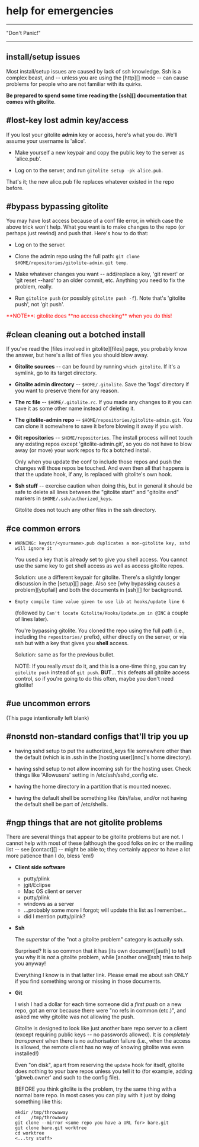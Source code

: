 # help for emergencies

----

"Don't Panic!"

----

## install/setup issues

Most install/setup issues are caused by lack of ssh knowledge.  Ssh is a
complex beast, and -- unless you are using the [http][] mode -- can cause
problems for people who are not familiar with its quirks.

**Be prepared to spend some time reading the [ssh][] documentation that comes
with gitolite**.

## #lost-key lost admin key/access

If you lost your gitolite **admin** key or access, here's what you do.  We'll
assume your username is 'alice'.

  * Make yourself a new keypair and copy the public key to the server as
    'alice.pub'.

  * Log on to the server, and run `gitolite setup -pk alice.pub`.

That's it; the new alice.pub file replaces whatever existed in the repo
before.

## #bypass bypassing gitolite

You may have lost access because of a conf file error, in which case the above
trick won't help.  What you want is to make changes to the repo (or perhaps
just rewind) and push that.  Here's how to do that:

  * Log on to the server.

  * Clone the admin repo using the full path: `git clone
    $HOME/repositories/gitolite-admin.git temp`.

  * Make whatever changes you want -- add/replace a key, 'git revert' or 'git
    reset --hard' to an older commit, etc.  Anything you need to fix the
    problem, really.

  * Run `gitolite push` (or possibly `gitolite push -f`).  Note that's
    'gitolite push', not 'git push'.

<font color="red">
**NOTE**: gitolite does **no access checking** when you do this!
</font>

## #clean cleaning out a botched install

If you've read the [files involved in gitolite][files] page, you probably know
the answer, but here's a list of files you should blow away.

  * **Gitolite sources** -- can be found by running `which gitolite`.  If it's
    a symlink, go to its target directory.

  * **Gitolite admin directory** -- `$HOME/.gitolite`.  Save the 'logs'
    directory if you want to preserve them for any reason.

  * **The rc file** -- `$HOME/.gitolite.rc`.  If you made any changes to it
    you can save it as some other name instead of deleting it.

  * **The gitolite-admin repo** -- `$HOME/repositories/gitolite-admin.git`.
    You can clone it somewhere to save it before blowing it away if you wish.

  * **Git repositories** -- `$HOME/repositories`.  The install process will
    not touch any existing repos except 'gitolite-admin.git', so you do not
    have to blow away (or move) your work repos to fix a botched install.

    Only when you update the conf to include those repos and push the changes
    will those repos be touched.  And even then all that happens is that the
    update hook, if any, is replaced with gitolite's own hook.

  * **Ssh stuff** -- exercise caution when doing this, but in general it
    should be safe to delete all lines between the "gitolite start" and
    "gitolite end" markers in `$HOME/.ssh/authorized_keys`.

    Gitolite does not touch any other files in the ssh directory.

## #ce common errors

  * `WARNING: keydir/<yourname>.pub duplicates a non-gitolite key, sshd will ignore it`

    You used a key that is already set to give you shell access.  You cannot
    use the same key to get shell access as well as access gitolite repos.

    Solution: use a different keypair for gitolite.  There's a slightly longer
    discussion in the [setup][] page.  Also see [why bypassing causes a
    problem][ybpfail] and both the documents in [ssh][] for background.

  * `Empty compile time value given to use lib at hooks/update line 6`

    (followed by `Can't locate Gitolite/Hooks/Update.pm in @INC` a couple of
    lines later).

    You're bypassing gitolite.  You cloned the repo using the full path (i.e.,
    including the `repositories/` prefix), either directly on the server, or
    via ssh but with a key that gives you **shell** access.

    Solution: same as for the previous bullet.

    NOTE: If you really *must* do it, and this is a one-time thing, you can
    try `gitolite push` instead of `git push`.  **BUT**... this defeats all
    gitolite access control, so if you're going to do this often, maybe you
    don't need gitolite!

## #ue uncommon errors

(This page intentionally left blank)

## #nonstd non-standard configs that'll trip you up

  * having sshd setup to put the authorized\_keys file somewhere other than
    the default (which is in .ssh in the [hosting user][nnc]'s home directory).

  * having sshd setup to not allow incoming ssh for the hosting user.  Check
    things like 'Allowusers' setting in /etc/ssh/sshd\_config etc.

  * having the home directory in a partition that is mounted noexec.

  * having the default shell be something like /bin/false, and/or not having
    the default shell be part of /etc/shells.

## #ngp things that are not gitolite problems

There are several things that appear to be gitolite problems but are not.  I
cannot help with most of these (although the good folks on irc or the mailing
list -- see [contact][] -- might be able to; they certainly appear to have a
lot more patience than I do, bless 'em!)

  * **Client side software**

      * putty/plink
      * jgit/Eclipse
      * Mac OS client **or** server
      * putty/plink
      * windows as a server
      * ...probably some more I forgot; will update this list as I remember...
      * did I mention putty/plink?

  * **Ssh**

    The *superstar* of the "not a gitolite problem" category is actually ssh.

    Surprised?  It is so common that it has [its own document][auth] to tell
    you why it is *not* a gitolite problem, while [another one][ssh] tries to
    help you anyway!

    Everything I know is in that latter link.  Please email me about ssh ONLY
    if you find something wrong or missing in those documents.

  * **Git**

    I wish I had a dollar for each time someone did a *first push* on a new
    repo, got an error because there were "no refs in common (etc.)", and
    asked me why gitolite was not allowing the push.

    Gitolite is designed to look like just another bare repo server to a
    client (except requiring public keys -- no passwords allowed).  It is
    *completely transparent* when there is no authorisation failure (i.e.,
    when the access is allowed, the remote client has no way of knowing
    gitolite was even installed!)

    Even "on disk", apart from reserving the `update` hook for itself,
    gitolite does nothing to your bare repos unless you tell it to (for
    example, adding 'gitweb.owner' and such to the config file).

    BEFORE you think gitolite is the problem, try the same thing with a normal
    bare repo.  In most cases you can play with it just by doing something
    like this:

        mkdir /tmp/throwaway
        cd    /tmp/throwaway
        git clone --mirror <some repo you have a URL for> bare.git
        git clone bare.git worktree
        cd worktree
        <...try stuff>
